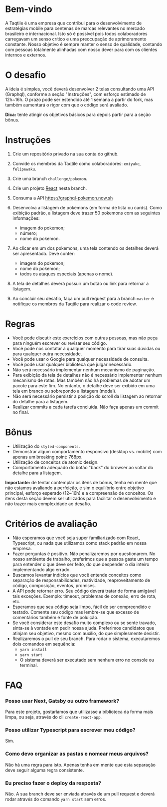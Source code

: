 # Bem-vindo
A Taqtile é uma empresa que contribui para o desenvolvimento de estratégias mobile para centenas de marcas relevantes no mercado brasileiro e internacional. Isto só é possível pois todos colaboradores carregavam um senso crítico e uma preocupação de aprimoramento constante. Nosso objetivo é sempre manter o senso de qualidade, contando com pessoas totalmente alinhadas com nosso dever para com os clientes internos e externos. 

# O desafio
A ideia é simples, você deverá desenvolver 2 telas consultando uma API (Graphql), conforme a seção "Instruções", com esforço estimado de 12h~16h. O prazo pode ser estendido até 1 semana a partir do fork, mas também aumentará o rigor com que o código será avaliado.

**Dica:** tente atingir os objetivos básicos para depois partir para a seção bônus.

# Instruções
1. Crie um repositório privado na sua conta do github.
2. Convide os membros da Taqtile como colaboradores: `emiyake`, `felipewaku`.
3. Crie uma branch `challenge/pokemon`. 
4. Crie um projeto [React](https://pt-br.reactjs.org/docs/create-a-new-react-app.html#create-react-app) nesta branch.
5. Consuma a API https://graphql-pokemon.now.sh
6. Desenvolva a listagem de pokemons (em forma de lista ou cards). Como exibição padrão, a listagem deve trazer 50 pokemons com as seguintes informações:
   - imagem do pokemon;
   - número;
   - nome do pokemon.
 
7. Ao clicar em um dos pokemons, uma tela contendo os detalhes deverá ser apresentada. Deve conter:
   - imagem do pokemon;
   - nome do pokemon;
   - todos os ataques especiais (apenas o nome).
 
8. A tela de detalhes deverá possuir um botão ou link para retornar a listagem.
9. Ao concluir seu desafio, faça um pull request para a branch `master` e notifique os membros da Taqtile para realizar o code review.

# Regras
- Você pode discutir este exercícios com outras pessoas, mas não peça para ninguém escrever ou revisar seu código.
- Você pode nos contatar a qualquer momento para tirar suas dúvidas ou para qualquer outra necessidade.
- Você pode usar o Google para qualquer necessidade de consulta.
- Você pode usar qualquer biblioteca que julgar necessário.
- Não será necessário implementar nenhum mecanismo de paginação.
- Para exibição da tela de detalhes não é necessário implementar nenhum mecanismo de rotas. Mas também não há problemas de adotar um pacote para este fim. No entanto, o detalhe deve ser exibido em uma tela em branco ou sobrepondo a listagem (modal).
- Não será necessário persistir a posição do scroll da listagem ao retornar do detalhe para a listagem.
- Realizar commits a cada tarefa concluída. Não faça apenas um commit no final.

# Bônus
- Utilização do `styled-components`.
- Demonstrar algum comportamento responsivo (desktop vs. mobile) com apenas um breaking point: 768px.
- Utilização de conceitos de atomic design.
- Comportamento adequado do botão "back" do browser ao voltar do detalhe para a listagem.

**Importante:** de tentar contemplar os itens de bônus, tenha em mente que não estamos avaliando a perfeição, e sim o equilíbrio entre objetivo principal, esforço esperado (12~16h) e a compreensão de conceitos. Os itens desta seção devem ser utilizados para facilitar o desenvolvimento e não trazer mais complexidade ao desafio.

# Critérios de avaliação
- Não esperamos que você seja super familiarizado com React, Typescript, ou nada que utilizamos como stack padrão em nossa empresa.
- Fazer perguntas é positivo. Não penalizaremos por questionarem. No nosso ambiente de trabalho, preferimos que a pessoa gaste um tempo para entender o que deve ser feito, do que despender o dia inteiro implementando algo errado.
- Buscamos levantar indícios que você entende conceitos como separação de responsabilidades, reatividade, reaproveitamento de código, composição, eventos, promises.
- A API pode retornar erro. Seu código deverá tratar de forma amigável tais exceções. Exemplo: timeout, problemas de conexão, erro de rota, etc.
- Esperamos que seu código seja limpo, fácil de ser compreendido e testado. Comente seu código mas lembre-se que excesso de comentários também é fonte de poluição.
- Se você considerar este desafio muito complexo ou se sente travado, sinta-se à vontade em pedir nossa ajuda. Preferimos candidatos que atinjam seu objetivo, mesmo com auxílio, do que simplesmente desistir.
- Realizaremos o pull de seu branch. Para rodar o sistema, executaremos dois comandos em sequência:
  - `yarn install`
  - `yarn start`
  - O sistema deverá ser executado sem nenhum erro no console ou terminal.

# FAQ
### Posso usar Next, Gatsby ou outro framework?
Para este projeto, gostaríamos que utilizasse a biblioteca da forma mais limpa, ou seja, através do cli `create-react-app`.

### Posso utilizar Typescript para escrever meu código?
Sim.

### Como devo organizar as pastas e nomear meus arquivos?
Não há uma regra para isto. Apenas tenha em mente que esta separação deve seguir alguma regra consistente.

### Eu preciso fazer o deploy da resposta?
Não. A sua branch deve ser enviada através de um pull request e deverá rodar através do comando `yarn start` sem erros.